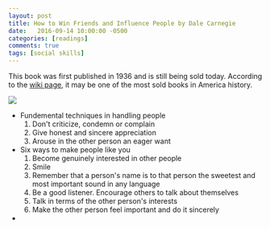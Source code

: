 ```yaml
---
layout: post
title: How to Win Friends and Influence People by Dale Carnegie 
date:   2016-09-14 10:00:00 -0500
categories: [readings]
comments: true
tags: [social skills]
---
```


This book was first published in 1936 and is still being sold today. 
According to the [wiki page](https://en.wikipedia.org/wiki/How_to_Win_Friends_and_Influence_People), it may be one of the most sold books in America history.

<a href="https://www.amazon.com/gp/product/0671027034/ref=as_li_tl?ie=UTF8&camp=1789&creative=9325&creativeASIN=0671027034&linkCode=as2&tag=nosarthur2016-20&linkId=39714e65102844f4ca8353658f463ace" target="_blank"><img border="0" src="//ws-na.amazon-adsystem.com/widgets/q?_encoding=UTF8&MarketPlace=US&ASIN=0671027034&ServiceVersion=20070822&ID=AsinImage&WS=1&Format=_SL250_&tag=nosarthur2016-20" ></a><img src="//ir-na.amazon-adsystem.com/e/ir?t=nosarthur2016-20&l=am2&o=1&a=0671027034" width="1" height="1" border="0" alt="" style="border:none !important; margin:0px !important;" />

* Fundemental techniques in handling people
    1. Don't criticize, condemn or complain
    2. Give honest and sincere appreciation
    1. Arouse in the other person an eager want
* Six ways to make people like you
    1. Become genuinely interested in other people
    1. Smile
    1. Remember that a person's name is to that person the sweetest and most important sound in any language
    1. Be a good listener. Encourage others to talk about themselves
    1. Talk in terms of the other person's interests
    1. Make the other person feel important and do it sincerely
* 
